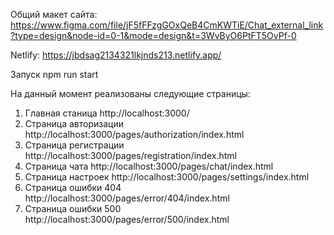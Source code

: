 
Общий макет сайта: https://www.figma.com/file/jF5fFFzgGOxQeB4CmKWTiE/Chat_external_link?type=design&node-id=0-1&mode=design&t=3WvByO6PtFT5OvPf-0

Netlify: https://jbdsag2134321lkjnds213.netlify.app/

Запуск npm run start 

На данный момент реализованы следующие страницы:


1) Главная станица http://localhost:3000/
2) Страница авторизации http://localhost:3000/pages/authorization/index.html
3) Страница регистрации http://localhost:3000/pages/registration/index.html
4) Страница чата http://localhost:3000/pages/chat/index.html
5) Страница настроек http://localhost:3000/pages/settings/index.html
6) Страница ошибки 404 http://localhost:3000/pages/error/404/index.html
7) Страница ошибки 500 http://localhost:3000/pages/error/500/index.html


